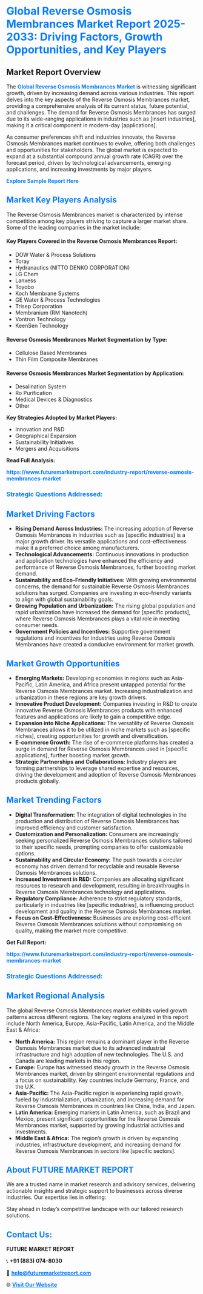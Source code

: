 <h1 style="color: #007BFF;">Global Reverse Osmosis Membrances Market Report 2025-2033: Driving Factors, Growth Opportunities, and Key Players</h1>

<section id="overview">
<h2>Market Report Overview</h2>
<p>The <a href="https://www.futuremarketreport.com/industry-report/reverse-osmosis-membrances-market" style="color: #007BFF; text-decoration: none;"><strong>Global Reverse Osmosis Membrances Market</strong></a> is witnessing significant growth, driven by increasing demand across various industries. This report delves into the key aspects of the Reverse Osmosis Membrances market, providing a comprehensive analysis of its current status, future potential, and challenges. The demand for Reverse Osmosis Membrances has surged due to its wide-ranging applications in industries such as [insert industries], making it a critical component in modern-day [applications].</p>
<p>As consumer preferences shift and industries innovate, the Reverse Osmosis Membrances market continues to evolve, offering both challenges and opportunities for stakeholders. The global market is expected to expand at a substantial compound annual growth rate (CAGR) over the forecast period, driven by technological advancements, emerging applications, and increasing investments by major players.</p>
</section>

<section id="overview">
<p><a href="https://www.futuremarketreport.com/request-sample/reportId=83018" style="color: #007BFF; text-decoration: none;"><strong>Explore Sample Report Here</strong></a></p>
</section>

<section id="key-players">
<h2 style="color: #007BFF;">Market Key Players Analysis</h2>
<p>The Reverse Osmosis Membrances market is characterized by intense competition among key players striving to capture a larger market share. Some of the leading companies in the market include:</p>
<h4>Key Players Covered in the Reverse Osmosis Membrances Report:</h4>
<ul><li>DOW Water &amp; Process Solutions</li><li>Toray</li><li>Hydranautics (NITTO DENKO CORPORATION)</li><li>LG Chem</li><li>Lanxess</li><li>Toyobo</li><li>Koch Membrane Systems</li><li>GE Water &amp; Process Technologies</li><li>Trisep Corporation</li><li>Membranium (RM Nanotech)</li><li>Vontron Technology</li><li>KeenSen Technology</li></ul>
<h4>Reverse Osmosis Membrances Market Segmentation by Type:</h4>
<ul><li>Cellulose Based Membranes</li><li>Thin Film Composite Membranes</li></ul>

<h4>Reverse Osmosis Membrances Market Segmentation by Application:</h4>
<ul><li>Desalination System</li><li>Ro Purification</li><li>Medical Devices &amp; Diagnostics</li><li>Other</li></ul>
<p><strong>Key Strategies Adopted by Market Players:</strong></p>
<ul>
<li>Innovation and R&D</li>
<li>Geographical Expansion</li>
<li>Sustainability Initiatives</li>
<li>Mergers and Acquisitions</li>
</ul>
</section>

<section>
<p><strong>Read Full Analysis: </strong></p><a href="https://www.futuremarketreport.com/industry-report/reverse-osmosis-membrances-market" style="color: #007BFF; text-decoration: none;"><strong>https://www.futuremarketreport.com/industry-report/reverse-osmosis-membrances-market</strong></a>
<h3 style="color: #007BFF;">Strategic Questions Addressed:</h3>
</section>

<section id="driving-factors">
<h2 style="color: #007BFF;">Market Driving Factors</h2>
<ul>
<li><strong>Rising Demand Across Industries:</strong> The increasing adoption of Reverse Osmosis Membrances in industries such as [specific industries] is a major growth driver. Its versatile applications and cost-effectiveness make it a preferred choice among manufacturers.</li>
<li><strong>Technological Advancements:</strong> Continuous innovations in production and application technologies have enhanced the efficiency and performance of Reverse Osmosis Membrances, further boosting market demand.</li>
<li><strong>Sustainability and Eco-Friendly Initiatives:</strong> With growing environmental concerns, the demand for sustainable Reverse Osmosis Membrances solutions has surged. Companies are investing in eco-friendly variants to align with global sustainability goals.</li>
<li><strong>Growing Population and Urbanization:</strong> The rising global population and rapid urbanization have increased the demand for [specific products], where Reverse Osmosis Membrances plays a vital role in meeting consumer needs.</li>
<li><strong>Government Policies and Incentives:</strong> Supportive government regulations and incentives for industries using Reverse Osmosis Membrances have created a conducive environment for market growth.</li>
</ul>
</section>

<section id="growth-opportunities">
<h2 style="color: #007BFF;">Market Growth Opportunities</h2>
<ul>
<li><strong>Emerging Markets:</strong> Developing economies in regions such as Asia-Pacific, Latin America, and Africa present untapped potential for the Reverse Osmosis Membrances market. Increasing industrialization and urbanization in these regions are key growth drivers.</li>
<li><strong>Innovative Product Development:</strong> Companies investing in R&D to create innovative Reverse Osmosis Membrances products with enhanced features and applications are likely to gain a competitive edge.</li>
<li><strong>Expansion into Niche Applications:</strong> The versatility of Reverse Osmosis Membrances allows it to be utilized in niche markets such as [specific niches], creating opportunities for growth and diversification.</li>
<li><strong>E-commerce Growth:</strong> The rise of e-commerce platforms has created a surge in demand for Reverse Osmosis Membrances used in [specific applications], further boosting market growth.</li>
<li><strong>Strategic Partnerships and Collaborations:</strong> Industry players are forming partnerships to leverage shared expertise and resources, driving the development and adoption of Reverse Osmosis Membrances products globally.</li>
</ul>
</section>

<section id="trending-factors">
<h2 style="color: #007BFF;">Market Trending Factors</h2>
<ul>
<li><strong>Digital Transformation:</strong> The integration of digital technologies in the production and distribution of Reverse Osmosis Membrances has improved efficiency and customer satisfaction.</li>
<li><strong>Customization and Personalization:</strong> Consumers are increasingly seeking personalized Reverse Osmosis Membrances solutions tailored to their specific needs, prompting companies to offer customizable options.</li>
<li><strong>Sustainability and Circular Economy:</strong> The push towards a circular economy has driven demand for recyclable and reusable Reverse Osmosis Membrances solutions.</li>
<li><strong>Increased Investment in R&D:</strong> Companies are allocating significant resources to research and development, resulting in breakthroughs in Reverse Osmosis Membrances technology and applications.</li>
<li><strong>Regulatory Compliance:</strong> Adherence to strict regulatory standards, particularly in industries like [specific industries], is influencing product development and quality in the Reverse Osmosis Membrances market.</li>
<li><strong>Focus on Cost-Effectiveness:</strong> Businesses are exploring cost-efficient Reverse Osmosis Membrances solutions without compromising on quality, making the market more competitive.</li>
</ul>
</section>

<section>
<p><strong>Get Full Report: </strong></p><a href="https://www.futuremarketreport.com/industry-report/reverse-osmosis-membrances-market" style="color: #007BFF; text-decoration: none;"><strong>https://www.futuremarketreport.com/industry-report/reverse-osmosis-membrances-market</strong></a>
<h3 style="color: #007BFF;">Strategic Questions Addressed:</h3>
</section>


<section id="regional-analysis">
<h2 style="color: #007BFF;">Market Regional Analysis</h2>
<p>The global Reverse Osmosis Membrances market exhibits varied growth patterns across different regions. The key regions analyzed in this report include North America, Europe, Asia-Pacific, Latin America, and the Middle East & Africa:</p>
<ul>
<li><strong>North America:</strong> This region remains a dominant player in the Reverse Osmosis Membrances market due to its advanced industrial infrastructure and high adoption of new technologies. The U.S. and Canada are leading markets in this region.</li>
<li><strong>Europe:</strong> Europe has witnessed steady growth in the Reverse Osmosis Membrances market, driven by stringent environmental regulations and a focus on sustainability. Key countries include Germany, France, and the U.K.</li>
<li><strong>Asia-Pacific:</strong> The Asia-Pacific region is experiencing rapid growth, fueled by industrialization, urbanization, and increasing demand for Reverse Osmosis Membrances in countries like China, India, and Japan.</li>
<li><strong>Latin America:</strong> Emerging markets in Latin America, such as Brazil and Mexico, present significant opportunities for the Reverse Osmosis Membrances market, supported by growing industrial activities and investments.</li>
<li><strong>Middle East & Africa:</strong> The region’s growth is driven by expanding industries, infrastructure development, and increasing demand for Reverse Osmosis Membrances in sectors like [specific sectors].</li>
</ul>
</section>

<footer>
<h2 style="color: #007BFF;">About FUTURE MARKET REPORT</h2>
<p>We are a trusted name in market research and advisory services, delivering actionable insights and strategic support to businesses across diverse industries. Our expertise lies in offering:</p>

<p>Stay ahead in today’s competitive landscape with our tailored research solutions.</p>

<h2 style="color: #007BFF;">Contact Us:</h2>
<p><strong>FUTURE MARKET REPORT</strong></p>
<p>📞 <strong>+91 (883) 074-8030</strong></p>
<p>📧 <strong><a href="mailto:help@futuremarketreport.com" style="color: #007BFF;">help@futuremarketreport.com</a></strong></p>
<p>🌐 <strong><a href="https://www.futuremarketreport.com/" style="color: #007BFF;">Visit Our Website</a></strong></p>
</footer>